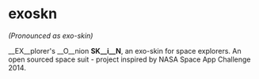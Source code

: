 exoskn
======

_(Pronounced as exo-skin)_ 

__EX__plorer's __O__nion __SK__i__N__, an exo-skin for space explorers. An open sourced space suit - project inspired by NASA Space App Challenge 2014.
